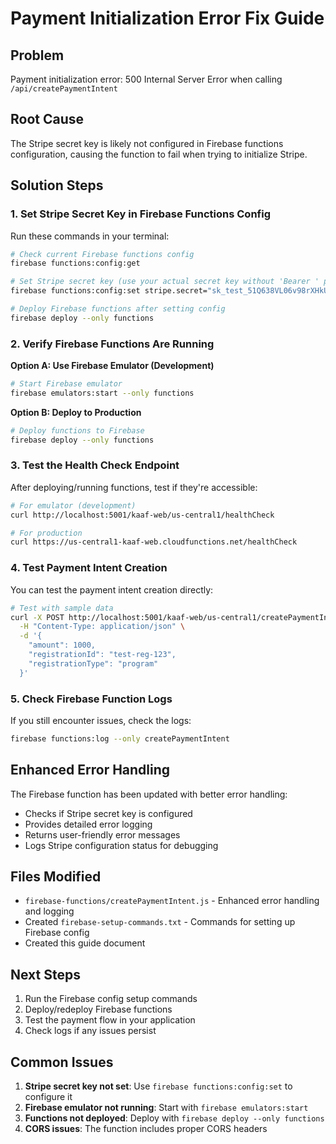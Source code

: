 # Payment Initialization Error Fix Guide

## Problem
Payment initialization error: 500 Internal Server Error when calling `/api/createPaymentIntent`

## Root Cause
The Stripe secret key is likely not configured in Firebase functions configuration, causing the function to fail when trying to initialize Stripe.

## Solution Steps

### 1. Set Stripe Secret Key in Firebase Functions Config

Run these commands in your terminal:

```bash
# Check current Firebase functions config
firebase functions:config:get

# Set Stripe secret key (use your actual secret key without 'Bearer ' prefix)
firebase functions:config:set stripe.secret="sk_test_51Q638VL06v98rXHkUSxEJiRGAISmJ7uJWU5eVABBAKpN2ZlFFt3hL6NMCaztqWnsh1LA3s4fS5Zhj0CIXH447TQC00XNpkeD0i"

# Deploy Firebase functions after setting config
firebase deploy --only functions
```

### 2. Verify Firebase Functions Are Running

**Option A: Use Firebase Emulator (Development)**
```bash
# Start Firebase emulator
firebase emulators:start --only functions
```

**Option B: Deploy to Production**
```bash
# Deploy functions to Firebase
firebase deploy --only functions
```

### 3. Test the Health Check Endpoint

After deploying/running functions, test if they're accessible:

```bash
# For emulator (development)
curl http://localhost:5001/kaaf-web/us-central1/healthCheck

# For production
curl https://us-central1-kaaf-web.cloudfunctions.net/healthCheck
```

### 4. Test Payment Intent Creation

You can test the payment intent creation directly:

```bash
# Test with sample data
curl -X POST http://localhost:5001/kaaf-web/us-central1/createPaymentIntent \
  -H "Content-Type: application/json" \
  -d '{
    "amount": 1000,
    "registrationId": "test-reg-123",
    "registrationType": "program"
  }'
```

### 5. Check Firebase Function Logs

If you still encounter issues, check the logs:

```bash
firebase functions:log --only createPaymentIntent
```

## Enhanced Error Handling

The Firebase function has been updated with better error handling:
- Checks if Stripe secret key is configured
- Provides detailed error logging
- Returns user-friendly error messages
- Logs Stripe configuration status for debugging

## Files Modified

- `firebase-functions/createPaymentIntent.js` - Enhanced error handling and logging
- Created `firebase-setup-commands.txt` - Commands for setting up Firebase config
- Created this guide document

## Next Steps

1. Run the Firebase config setup commands
2. Deploy/redeploy Firebase functions
3. Test the payment flow in your application
4. Check logs if any issues persist

## Common Issues

1. **Stripe secret key not set**: Use `firebase functions:config:set` to configure it
2. **Firebase emulator not running**: Start with `firebase emulators:start`
3. **Functions not deployed**: Deploy with `firebase deploy --only functions`
4. **CORS issues**: The function includes proper CORS headers
